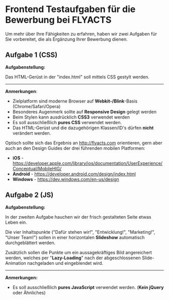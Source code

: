 Frontend Testaufgaben für die Bewerbung bei FLYACTS
==============================================

Um mehr über Ihre Fähigkeiten zu erfahren, haben wir zwei Aufgaben für Sie vorbereitet, die als Ergänzung Ihrer Bewerbung dienen.

Aufgabe 1 (CSS)
---------------

**Aufgabenstellung:**

Das HTML-Gerüst in der "index.html" soll mittels CSS gestylt werden. 


----------


**Anmerkungen**:

 - Zielplatform sind moderne Browser auf **Webkit-/Blink**-Basis (Chrome/Safari/Opera)
 - Besonderes Augenmerk sollte auf **Responsive Design** gelegt werden
 - Beim Stylen kann ausdrücklich **CSS3** verwendet werden
 - Es soll ausschließlich **pures CSS** verwendet werden.
 - Das HTML-Gerüst und die dazugehörigen Klassen/ID's dürfen **nicht** verändert werden.

Optisch sollte sich das Ergebnis an http://flyacts.com orientieren, gern aber auch an den Design Guides der drei führenden mobilen Platformen:
 
 - **iOS** - https://developer.apple.com/library/ios/documentation/UserExperience/Conceptual/MobileHIG/
 - **Android** - https://developer.android.com/design/index.html
 - **Windows** - https://dev.windows.com/en-us/design

Aufgabe 2 (JS)
--------------

**Aufgabenstellung:**

In der zweiten Aufgabe hauchen wir der frisch gestalteten Seite etwas Leben ein. 

Die vier Inhaltspunkte ("Dafür stehen wir!", "Entwicklung!", "Marketing!", "Unser Team!") sollen in einer horizontalen **Slideshow** automatisch durchgeblättert werden. 

Zusätzlich sollen die Punkte um ein aussagekräftiges Bild angereichert werden, welches per "**Lazy-Loading**" nach der abgeschlossenen Slide-Animation nachgeladen und eingeblendet wird.


----------


**Anmerkungen:**

 - Es soll ausschließlich **pures JavaScript** verwendet werden. (**Kein jQuery** oder Ähnliches)


